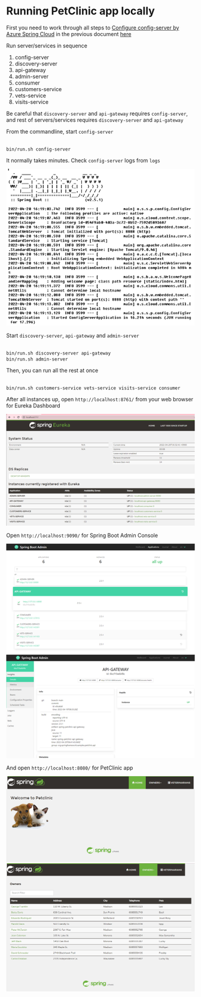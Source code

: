 # Running PetClinic app locally

First you need to work through all steps to [Configure config-server by Azure Spring Cloud](README.md#configure-config-server-by-azure-spring-cloud) in the previous document [here](README.md)

Run server/services in sequence

1. config-server 
2. discovery-server 
3. api-gateway 
4. admin-server 
5. consumer 
6. customers-service 
7. vets-service 
8. visits-service 

Be careful that `discovery-server` and `api-gateway` requires `config-server`, and rest of servers/services requires `discovery-server` and `api-gateway`

From the commandline, start `config-server`

```

bin/run.sh config-server

```

It normally takes minutes. Check `config-server` logs from `logs`

![Config Server Log](media/local-config-server.png)

Start `discovery-server`, `api-gateway` and `admin-server`

```

bin/run.sh discovery-server api-gateway
bin/run.sh admin-server

```

Then, you can run all the rest at once

```

bin/run.sh customers-service vets-service visits-service consumer 

```

After all instances up, open `http://localhost:8761/` from your web browser for Eureka Dashboard

![Eureka Dashboard](media/local-eureka.png)

Open `http://localhost:9090/` for Spring Boot Admin Console

![SP Admin 1](media/local-admin.png)
![SP Admin 2](media/local-admin2.png)

And open `http://localhost:8080/` for PetClinic app

![PetClinic 1](media/local-petclinic.png)
![PetClinic 2](media/local-petclinic2.png)

